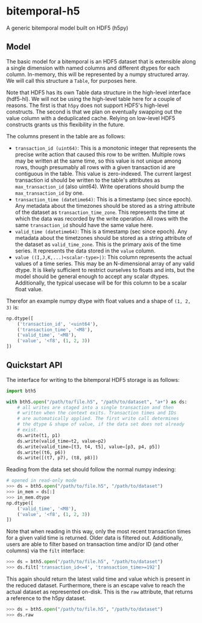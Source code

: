 # bitemporal-h5
A generic bitemporal model built on HDF5 (h5py)

## Model
The basic model for a bitemporal is an HDF5 dataset that is extensible
along a single dimension with named columns and different dtypes for
each column. In-memory, this will be represented by a numpy structured array.
We will call this structure a `Table`, for purposes here.

Note that HDF5 has its own Table data structure in the high-level
interface (hdf5-hl). We will not be using the high-level table here for
a couple of reasons. The first is that `h5py` does not support HDF5's
high-level constructs. The second is that we plan on eventually swapping out
the value column with a deduplicated cache. Relying on low-level HDF5 constructs
grants us this flexibility in the future.

The columns present in the table are as follows:

* `transaction_id (uint64)`: This is a monotonic integer that represents the
  precise write action that caused this row to be written. Multiple rows may
  be written at the same time, so this value is not unique among rows, though
  presumably all rows with a given transaction id are contiguous in the table.
  This value is zero-indexed. The current largest transaction id should be
  written to the table's attributes as `max_transaction_id` (also uint64).
  Write operations should bump the `max_transaction_id` by one.
* `transaction_time (datetime64)`: This is a timestamp (sec since epoch). Any metadata
  about the timezones should be stored as a string attribute of the dataset as
  `transaction_time_zone`. This represents the time at which the data was
  recorded by the write operation. All rows with the same `transaction_id` should
  have the same value here.
* `valid_time (datetime64)`: This is a timestamp (sec since epoch). Any metadata
  about the timetzones should be stored as a string attribute of the dataset as
  `valid_time_zone`. This is the primary axis of the time series. It represents
  the data stored in the `value` column.
* `value ((I,J,K,...)<scalar-type>|)`: This column represents the actual values
  of a time series. This may be an N-dimensional array of any valid dtype.
  It is likely sufficient to restrict ourselves to floats and ints, but the model
  should be general enough to accept any scalar dtypes. Additionally, the typical
  usecase will be for this column to be a scalar float value.

Therefor an example numpy dtype with float values and a shape of `(1, 2, 3)` is:

```python
np.dtype([
    ('transaction_id', '<uint64'),
    ('transaction_time', '<M8'),
    ('valid_time', '<M8'),
    ('value', '<f8', (1, 2, 3))
])
```

## Quickstart API
The interface for writing to the bitemporal HDF5 storage is as follows:

```python
import bth5

with bth5.open("/path/to/file.h5", "/path/to/dataset", "a+") as ds:
    # all writes are staged into a single transaction and then
    # written when the context exits. Transaction times and IDs
    # are automatically applied. The first write call determines
    # the dtype & shape of value, if the data set does not already
    # exist.
    ds.write(t1, p1)
    ds.write(valid_time=t2, value=p2)
    ds.write(valid_time=[t3, t4, t5], value=[p3, p4, p5])
    ds.write((t6, p6))
    ds.write([(t7, p7), (t8, p8)])
```

Reading from the data set should follow the normal numpy indexing:

```python
# opened in read-only mode
>>> ds = bth5.open("/path/to/file.h5", "/path/to/dataset")
>>> in_mem = ds[:]
>>> in_mem.dtype
np.dtype([
    ('valid_time', '<M8'),
    ('value', '<f8', (1, 2, 3))
])
```

Note that when reading in this way, only the most recent transaction times
for a given valid time is returned. Older data is filtered out. Additionally,
users are able to filter based on transaction time and/or ID (and other columns)
via the `filt` interface:

```python
>>> ds = bth5.open("/path/to/file.h5", "/path/to/dataset")
>>> ds.filt['transaction_id<=4', 'transaction_time>=192']
```

This again should return the latest valid time and value which is present in the
reduced dataset. Furthermore, there is an escape valve to reach the actual
dataset as represented on-disk. This is the `raw` attribute, that returns
a reference to the h5py dataset.

```python
>>> ds = bth5.open("/path/to/file.h5", "/path/to/dataset")
>>> ds.raw
```

